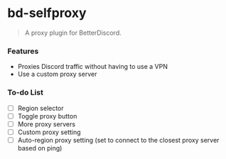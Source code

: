 # bd-selfproxy
> A proxy plugin for BetterDiscord.

### Features
- Proxies Discord traffic without having to use a VPN
- Use a custom proxy server

### To-do List
- [ ] Region selector
- [ ] Toggle proxy button
- [ ] More proxy servers
- [ ] Custom proxy setting
- [ ] Auto-region proxy setting (set to connect to the closest proxy server based on ping)
